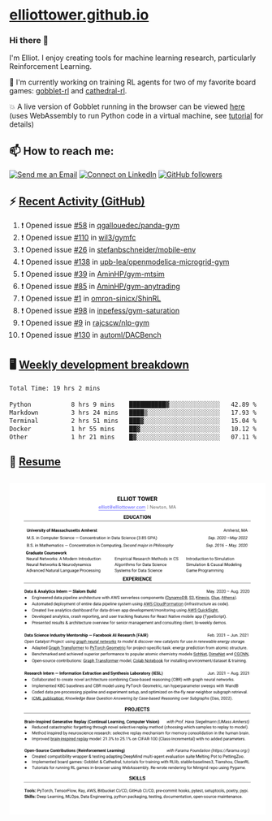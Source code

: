 # [elliottower.github.io](https://github.com/elliottower/elliottower.github.io)

### Hi there 👋

I'm Elliot. I enjoy creating tools for machine learning research, particularly Reinforcement Learning. 

🚀 I'm currently working on training RL agents for two of my favorite board games: [gobblet-rl](https://github.com/elliottower/gobblet-rl) and [cathedral-rl](https://github.com/elliottower/cathedral-rl). 

💥 A live version of Gobblet running in the browser can be viewed [here](https://elliottower.github.io/gobblet-rl/) (uses WebAssembly to run Python code in a virtual machine, see [tutorial](https://github.com/elliottower/gobblet-rl/blob/main/tutorials/WebAssembly/web_assembly.md) for details)


## 📫 How to reach me:

 [![Send me an Email](https://img.shields.io/badge/email-elliot%40elliottower.com-blue)](mailto:elliot@elliottower.com)
 [![Connect on LinkedIn](https://img.shields.io/badge/--linkedin?label=LinkedIn&logo=LinkedIn&style=social)](https://www.linkedin.com/in/elliot-tower)
 [![GitHub followers](https://img.shields.io/github/followers/elliottower?style=social)](https://github.com/elliottower/)
 

## ⚡ [Recent Activity (GitHub)](https://github.com/elliottower)

<!--START_SECTION:activity-->
1. ❗️ Opened issue [#58](https://github.com/qgallouedec/panda-gym/issues/58) in [qgallouedec/panda-gym](https://github.com/qgallouedec/panda-gym)
2. ❗️ Opened issue [#110](https://github.com/wil3/gymfc/issues/110) in [wil3/gymfc](https://github.com/wil3/gymfc)
3. ❗️ Opened issue [#26](https://github.com/stefanbschneider/mobile-env/issues/26) in [stefanbschneider/mobile-env](https://github.com/stefanbschneider/mobile-env)
4. ❗️ Opened issue [#138](https://github.com/upb-lea/openmodelica-microgrid-gym/issues/138) in [upb-lea/openmodelica-microgrid-gym](https://github.com/upb-lea/openmodelica-microgrid-gym)
5. ❗️ Opened issue [#39](https://github.com/AminHP/gym-mtsim/issues/39) in [AminHP/gym-mtsim](https://github.com/AminHP/gym-mtsim)
6. ❗️ Opened issue [#85](https://github.com/AminHP/gym-anytrading/issues/85) in [AminHP/gym-anytrading](https://github.com/AminHP/gym-anytrading)
7. ❗️ Opened issue [#1](https://github.com/omron-sinicx/ShinRL/issues/1) in [omron-sinicx/ShinRL](https://github.com/omron-sinicx/ShinRL)
8. ❗️ Opened issue [#98](https://github.com/inpefess/gym-saturation/issues/98) in [inpefess/gym-saturation](https://github.com/inpefess/gym-saturation)
9. ❗️ Opened issue [#9](https://github.com/rajcscw/nlp-gym/issues/9) in [rajcscw/nlp-gym](https://github.com/rajcscw/nlp-gym)
10. ❗️ Opened issue [#130](https://github.com/automl/DACBench/issues/130) in [automl/DACBench](https://github.com/automl/DACBench)
<!--END_SECTION:activity-->


## 🖥️ [Weekly development breakdown](https://wakatime.com/@elliottower)
<!--START_SECTION:waka-->

```text
Total Time: 19 hrs 2 mins

Python           8 hrs 9 mins    ██████████▓░░░░░░░░░░░░░░   42.89 %
Markdown         3 hrs 24 mins   ████▒░░░░░░░░░░░░░░░░░░░░   17.93 %
Terminal         2 hrs 51 mins   ███▓░░░░░░░░░░░░░░░░░░░░░   15.04 %
Docker           1 hr 55 mins    ██▓░░░░░░░░░░░░░░░░░░░░░░   10.12 %
Other            1 hr 21 mins    █▓░░░░░░░░░░░░░░░░░░░░░░░   07.11 %
```

<!--END_SECTION:waka-->


## 📄 [Resume](https://elliottower.github.io/src/pdf/resume.pdf)

<!-- PDF-TO-MARKDOWN:START -->
![Page 1](src/png/page1.png "Page 1")
---
<!-- PDF-TO-MARKDOWN:END -->
